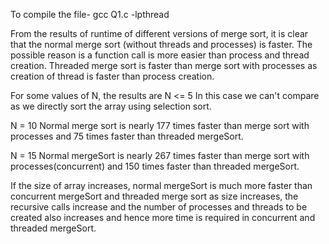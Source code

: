 To compile the file-
gcc Q1.c -lpthread

From the results of runtime of different versions of merge sort, it is clear that the normal merge sort (without threads and processes) is faster. The possible reason is a function call is more easier than process and thread creation.
Threaded merge sort is faster than merge sort with processes as creation of thread is faster than process creation.

For some values of N, the results are
N <= 5
In this case we can't compare as we directly sort the array using selection sort.

N = 10
Normal merge sort is nearly 177 times faster than merge sort with processes and 75 times faster than threaded mergeSort.

N = 15
Normal mergeSort is nearly 267 times faster than merge sort with processes(concurrent) and 150 times faster than threaded mergeSort.

If the size of array increases, normal mergeSort is much more faster than concurrent mergeSort and threaded merge sort as size increases, the recursive calls increase and the number of processes and threads to be created also increases and hence more time is required in concurrent and threaded mergeSort.